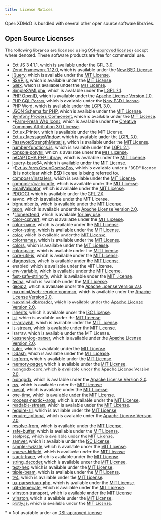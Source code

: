 ```yaml
---
title: License Notices
---
```


Open XDMoD is bundled with several other open source software libraries.

Open Source Licenses
--------------------

The following libraries are licensed using [OSI-approved licenses][osi] except
where denoted. These software products are free for commercial use.

- [Ext JS 3.4.1.1](http://www.sencha.com/products/extjs/), which is
  available under the [GPL 3.0][gpl3].
- [Zend Framework 1.12.0](http://framework.zend.com/), which is available
  under the [New BSD License][new-bsd].
- [jQuery](http://jquery.com/), which is available under the
  [MIT License][mit].
- [RSVP.js](https://github.com/tildeio/rsvp.js), which is available
  under the [MIT License][mit].
- [Silex](http://silex.sensiolabs.org), which is available under the
  [MIT License][mit].
- [SimpleSAMLphp](https://simplesamlphp.org), which is available under the
  [LGPL 2.1][lgpl2.1].
- [PHP OpenID](https://github.com/openid/php-openid), which is available under
  the [Apache License Version 2.0][apache2].
- [PHP SQL Parser](http://code.google.com/p/php-sql-parser/), which is
  available under the [New BSD License][new-bsd].
- [PHP Word](https://github.com/PHPOffice/PHPWord), which is available under the
  [LGPL 3.0][lgpl3],
- [JSON Schema for PHP](https://github.com/justinrainbow/json-schema), which is
  available under the [MIT License][mit].
- [Symfony Process Component](https://symfony.com/components/Process), which is
  available under the [MIT License][mit].
- \*[Farm-Fresh Web Icons](http://www.fatcow.com/free-icons), which is available
  under the [Creative Commons Attribution 3.0 License][cc-by-3.0].
- [Ext.ux.Printer](https://github.com/edspencer/Ext.ux.Printer), which is
  available under the [MIT License][mit].
- [Ext.ux.MessageWindow](http://extjs.com/forum/showthread.php?t=48135), which
  is available under the [LGPL 3.0][lgpl3].
- [PasswordStrengthMeter.js](http://geekwisdom.com), which is available under
  the [MIT License][mit].
- [number-functions.js](http://www.xaprb.com/blog/2006/01/05/javascript-number-formatting/),
  which is available under the [LGPL 2.1][lgpl2.1].
- [console-polyfill](https://github.com/paulmillr/console-polyfill), which is
  available under the [MIT License][mit].
- [reCAPTCHA PHP Library](https://developers.google.com/recaptcha/old/docs/php),
  which is available under the [MIT License][mit].
- [jquery-base64](https://github.com/carlo/jquery-base64), which is available
  under the [MIT License][mit].
- \*[Ext.ux.form.GroupComboBox](https://www.sencha.com/forum/showthread.php?45412-Ext-ux-form-GroupComboBox),
  which is available under a "BSD" license (it is not clear which BSD license
  is being referred to).
- [composer/installers](https://composer.github.io/installers), which is
  available under the [MIT License][mit].
- [composer/ca-bundle](https://github.com/composer/ca-bundle), which is
  available under the [MIT License][mit].
- [EmailValidator](https://github.com/egulias/EmailValidator), which is
  available under the [MIT License][mit].
- [PDOOCI](https://github.com/taq/pdooci), which is available under the
  [GPL 2.0][gpl2].
- [async](https://github.com/caolan/async), which is available under the [MIT License][mit].
- [bignumber.js](https://github.com/MikeMcl/bignumber.js), which is available under the [MIT License][mit].
- [bson](https://github.com/mongodb/js-bson), which is available under the [Apache License Version 2.0][apache2].
- \*[cloneextend](https://github.com/shimondoodkin/nodejs-clone-extend), which is available [for any use](https://github.com/shimondoodkin/nodejs-clone-extend#licence).
- [color-convert](https://github.com/Qix-/color-convert), which is available under the [MIT License][mit].
- [color-name](https://github.com/dfcreative/color-name), which is available under the [MIT License][mit].
- [color-string](https://github.com/Qix-/color-string), which is available under the [MIT License][mit].
- [color](https://github.com/Qix-/color), which is available under the [MIT License][mit].
- [colornames](https://github.com/timoxley/colornames), which is available under the [MIT License][mit].
- [colors](https://github.com/Marak/colors.js), which is available under the [MIT License][mit].
- [colorspace](https://github.com/3rd-Eden/colorspace), which is available under the [MIT License][mit].
- [core-util-is](https://github.com/isaacs/core-util-is), which is available under the [MIT License][mit].
- [diagnostics](https://github.com/bigpipe/diagnostics), which is available under the [MIT License][mit].
- [enabled](https://github.com/bigpipe/enabled), which is available under the [MIT License][mit].
- [env-variable](https://github.com/3rd-Eden/env-variable), which is available under the [MIT License][mit].
- [fast-safe-stringify](https://github.com/davidmarkclements/fast-safe-stringify), which is available under the [MIT License][mit].
- [fecha](https://github.com/taylorhakes/fecha), which is available under the [MIT License][mit].
- [geoip2](https://github.com/maxmind/GeoIP2-php), which is available under the [Apache License Version 2.0][apache2].
- [maxmind/web-service-common](https://github.com/maxmind/web-service-common-php), which is available under the [Apache License Version 2.0][apache2].
- [maxmind-db/reader](https://github.com/maxmind/MaxMind-DB-Reader-php), which is available under the [Apache License Version 2.0][apache2].
- [inherits](https://github.com/isaacs/inherits), which is available under the [ISC License][isc].
- [ini](https://github.com/isaacs/ini), which is available under the [MIT License][mit].
- [is-arrayish](https://github.com/qix-/node-is-arrayish), which is available under the [MIT License][mit].
- [is-stream](https://github.com/sindresorhus/is-stream), which is available under the [MIT License][mit].
- [isarray](https://github.com/juliangruber/isarray), which is available under the [MIT License][mit].
- [kassner/log-parser](https://github.com/kassner/log-parser), which is available under the [Apache License Version 2.0][apache2].
- [kuler](https://github.com/3rd-Eden/kuler), which is available under the [MIT License][mit].
- [lodash](https://github.com/lodash/lodash), which is available under the [MIT License][mit].
- [logform](https://github.com/winstonjs/logform), which is available under the [MIT License][mit].
- [memory-pager](https://github.com/mafintosh/memory-pager), which is available under the [MIT License][mit].
- [mongodb-core](https://github.com/mongodb-js/mongodb-core), which is available under the [Apache License Version 2.0][apache2].
- [mongodb](https://github.com/mongodb/node-mongodb-native), which is available under the [Apache License Version 2.0][apache2].
- [ms](https://github.com/zeit/ms), which is available under the [MIT License][mit].
- [mysql](https://github.com/felixge/node-mysql), which is available under the [MIT License][mit].
- [one-time](https://github.com/unshiftio/one-time), which is available under the [MIT License][mit].
- [process-nextick-args](https://github.com/calvinmetcalf/process-nextick-args), which is available under the [MIT License][mit].
- [readable-stream](https://github.com/nodejs/readable-stream), which is available under the [MIT License][mit].
- [require-all](https://github.com/felixge/node-require-all), which is available under the [MIT License][mit].
- [require_optional](https://github.com/christkv/require_optional), which is available under the [Apache License Version 2.0][apache2].
- [resolve-from](https://github.com/sindresorhus/resolve-from), which is available under the [MIT License][mit].
- [safe-buffer](https://github.com/feross/safe-buffer), which is available under the [MIT License][mit].
- [saslprep](https://github.com/reklatsmasters/saslprep), which is available under the [MIT License][mit].
- [semver](https://github.com/npm/node-semver), which is available under the [ISC License][isc].
- [simple-swizzle](https://github.com/qix-/node-simple-swizzle), which is available under the [MIT License][mit].
- [sparse-bitfield](https://github.com/mafintosh/sparse-bitfield), which is available under the [MIT License][mit].
- [stack-trace](https://github.com/felixge/node-stack-trace), which is available under the [MIT License][mit].
- [string_decoder](https://github.com/nodejs/string_decoder), which is available under the [MIT License][mit].
- [text-hex](https://github.com/3rd-Eden/text-hex), which is available under the [MIT License][mit].
- [triple-beam](https://github.com/winstonjs/triple-beam), which is available under the [MIT License][mit].
- [tv4](https://github.com/geraintluff/tv4), which is available under the [MIT License][mit].
- [ua-parser/uap-php](https://github.com/ua-parser/uap-php), which is available under the [MIT License][mit].
- [util-deprecate](https://github.com/TooTallNate/util-deprecate), which is available under the [MIT License][mit].
- [winston-transport](https://github.com/winstonjs/winston-transport), which is available under the [MIT License][mit].
- [winston](https://github.com/winstonjs/winston), which is available under the [MIT License][mit].
- [plotly.js](https://github.com/plotly/plotly.js), which is available under the [MIT License][mit].

\* = Not available under an [OSI-approved license][osi].

[osi]:          http://opensource.org/licenses
[gpl2]:         https://www.gnu.org/licenses/gpl-2.0.txt
[gpl3]:         http://www.gnu.org/licenses/gpl-3.0.txt
[new-bsd]:      https://opensource.org/licenses/BSD-3-Clause
[mit]:          http://en.wikipedia.org/wiki/MIT_License
[cc-by-3.0]:    https://creativecommons.org/licenses/by/3.0/us/legalcode
[cc-by-nc-3.0]: http://creativecommons.org/licenses/by-nc/3.0/legalcode
[lgpl2.1]:      https://www.gnu.org/licenses/lgpl-2.1.txt
[lgpl3]:        http://www.gnu.org/licenses/lgpl-3.0.txt
[agpl]:         http://www.gnu.org/licenses/agpl-3.0.txt
[apache2]:      http://www.apache.org/licenses/LICENSE-2.0
[isc]:          https://opensource.org/licenses/ISC
